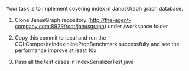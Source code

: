 Your task is to implement covering index in JanusGraph graph database.

1. Clone JanusGraph repository (http://the-agent-company.com:8929/root/janusgraph) under /workspace folder

2. Copy this commit to local and run the CQLCompositeIndexInlinePropBenchmark successfully and see the performance improve at least 10x

3. Pass all the test cases in IndexSerializerTest.java